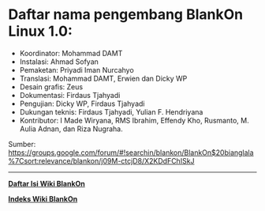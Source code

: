 # Daftar nama pengembang BlankOn Linux 1.0:

  - Koordinator: Mohammad DAMT
  - Instalasi: Ahmad Sofyan
  - Pemaketan: Priyadi Iman Nurcahyo
  - Translasi: Mohammad DAMT, Erwien dan Dicky WP
  - Desain grafis: Zeus
  - Dokumentasi: Firdaus Tjahyadi
  - Pengujian: Dicky WP, Firdaus Tjahyadi
  - Dukungan teknis: Firdaus Tjahyadi, Yulian F. Hendriyana
  - Kontributor: I Made Wiryana, RMS Ibrahim, Effendy Kho, Rusmanto,
    M. Aulia Adnan, dan Riza Nugraha.

Sumber: https://groups.google.com/forum/#!searchin/blankon/BlankOn$20bianglala%7Csort:relevance/blankon/j09M-ctcjD8/X2KDdFChISkJ


---
[**Daftar Isi Wiki BlankOn**](/wiki/DaftarIsi/index.html)
 
[**Indeks Wiki BlankOn**](/wiki/Indeks.html)




